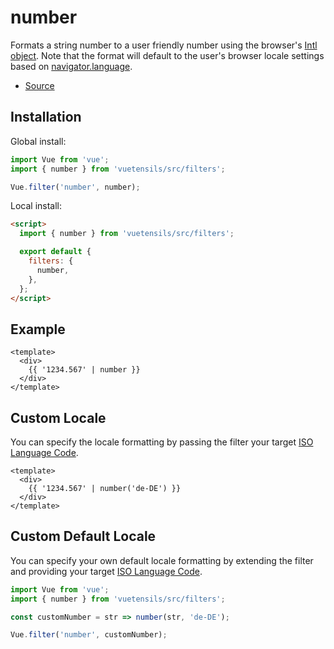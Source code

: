# number

Formats a string number to a user friendly number using the browser's [Intl object](https://developer.mozilla.org/en-US/docs/Web/JavaScript/Reference/Global_Objects/Intl). Note that the format will default to the user's browser locale settings based on [navigator.language](https://developer.mozilla.org/en-US/docs/Web/API/NavigatorLanguage/language).

- [Source](https://github.com/AustinGil/vuetensils/blob/master/src/filters/index.js)

## Installation

Global install:

```js
import Vue from 'vue';
import { number } from 'vuetensils/src/filters';

Vue.filter('number', number);
```

Local install:

```html
<script>
  import { number } from 'vuetensils/src/filters';

  export default {
    filters: {
      number,
    },
  };
</script>
```

## Example

```vue live
<template>
  <div>
    {{ '1234.567' | number }}
  </div>
</template>
```

## Custom Locale

You can specify the locale formatting by passing the filter your target [ISO Language Code](http://www.lingoes.net/en/translator/langcode.htm).

```vue live
<template>
  <div>
    {{ '1234.567' | number('de-DE') }}
  </div>
</template>
```

## Custom Default Locale

You can specify your own default locale formatting by extending the filter and providing your target [ISO Language Code](http://www.lingoes.net/en/translator/langcode.htm).

```js
import Vue from 'vue';
import { number } from 'vuetensils/src/filters';

const customNumber = str => number(str, 'de-DE');

Vue.filter('number', customNumber);
```
